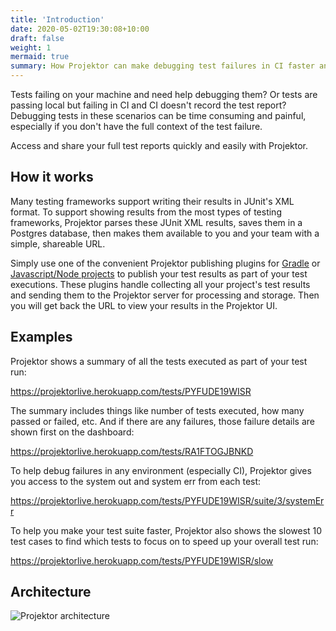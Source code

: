 ```yaml
---
title: 'Introduction'
date: 2020-05-02T19:30:08+10:00
draft: false
weight: 1
mermaid: true
summary: How Projektor can make debugging test failures in CI faster and easier
---
```


Tests failing on your machine and need help debugging them? Or tests are passing local but failing in CI and
CI doesn't record the test report? Debugging tests in these scenarios can be time consuming and painful,
especially if you don't have the full context of the test failure.

Access and share your full test reports quickly and easily with Projektor.

## How it works

Many testing frameworks support writing their results in JUnit's XML format.
To support showing results from the most types of testing frameworks, Projektor parses these
JUnit XML results, saves them in a Postgres database, then makes them available to you and your
team with a simple, shareable URL.

Simply use one of the convenient Projektor publishing plugins for [Gradle](/docs/gradle-plugin/)
or [Javascript/Node projects](/docs/node-script/) to
publish your test results as part of your test executions. These plugins handle collecting all
your project's test results and sending them to the Projektor server for processing and storage.
Then you will get back the URL to view your results in the Projektor UI.

## Examples

Projektor shows a summary of all the tests executed as part of your test run:

https://projektorlive.herokuapp.com/tests/PYFUDE19WISR

The summary includes things like number of tests executed, how many passed or failed, etc.
And if there are any failures, those failure details are shown first on the dashboard:

https://projektorlive.herokuapp.com/tests/RA1FTOGJBNKD

To help debug failures in any environment (especially CI), Projektor gives you access
to the system out and system err from each test:

https://projektorlive.herokuapp.com/tests/PYFUDE19WISR/suite/3/systemErr

To help you make your test suite faster, Projektor also shows the slowest 10 test cases to find
which tests to focus on to speed up your overall test run:

https://projektorlive.herokuapp.com/tests/PYFUDE19WISR/slow

## Architecture

![Projektor architecture](/images/introduction/Projektor-architecture.png "Projektor architecture")
